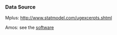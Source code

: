 ### Data Source

Mplus: http://www.statmodel.com/ugexcerpts.shtml

Amos: see the [software](https://www-01.ibm.com/marketing/iwm/iwmdocs/tnd/data/web/en_US/trialprograms/G556357A25118V85.html)

